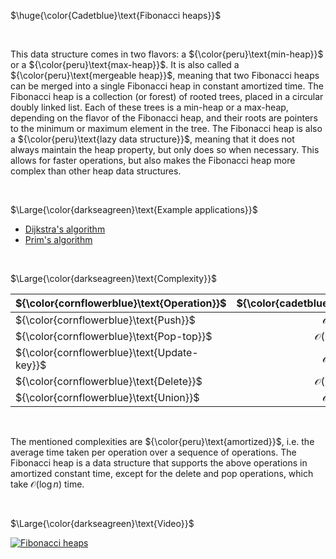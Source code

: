 $\huge{\color{Cadetblue}\text{Fibonacci heaps}}$  

<br/>

This data structure comes in two flavors: a ${\color{peru}\text{min-heap}}$ or a ${\color{peru}\text{max-heap}}$. It is also called a ${\color{peru}\text{mergeable heap}}$, meaning that two Fibonacci heaps can be merged into a single Fibonacci heap in constant amortized time. The Fibonacci heap is a collection (or forest) of rooted trees, placed in a circular doubly linked list. Each of these trees is a min-heap or a max-heap, depending on the flavor of the Fibonacci heap, and their roots are pointers to the minimum or maximum element in the tree. The Fibonacci heap is also a ${\color{peru}\text{lazy data structure}}$, meaning that it does not always maintain the heap property, but only does so when necessary. This allows for faster operations, but also makes the Fibonacci heap more complex than other heap data structures.

<br/>

$\Large{\color{darkseagreen}\text{Example applications}}$

- [Dijkstra's algorithm](../../../algorithms/graphs/SSSP-dijkstra/dijkstra-2.c)
- [Prim's algorithm](../../../algorithms/graphs/MST-prim/prim-2.c)

<br/>

$\Large{\color{darkseagreen}\text{Complexity}}$

| ${\color{cornflowerblue}\text{Operation}}$  | ${\color{cadetblue}\text{Complexity}}$ |
|:---|:---:|
| ${\color{cornflowerblue}\text{Push}}$     | $\mathcal{O}(1)$ |
| ${\color{cornflowerblue}\text{Pop-top}}$| $\mathcal{O}(\log{n})$ |
| ${\color{cornflowerblue}\text{Update-key}}$| $\mathcal{O}(1)$ |
| ${\color{cornflowerblue}\text{Delete}}$     | $\mathcal{O}(\log{n})$ |
| ${\color{cornflowerblue}\text{Union}}$      | $\mathcal{O}(1)$ |

<br/>

The mentioned complexities are ${\color{peru}\text{amortized}}$, i.e. the average time taken per operation over a sequence of operations. The Fibonacci heap is a data structure that supports the above operations in amortized constant time, except for the delete and pop operations, which take $\mathcal{O}(\log {n})$ time. 

<br/>

$\Large{\color{darkseagreen}\text{Video}}$

[![Fibonacci heaps](https://img.youtube.com/vi/6JxvKfSV9Ns/0.jpg)](https://www.youtube.com/watch?v=6JxvKfSV9Ns)